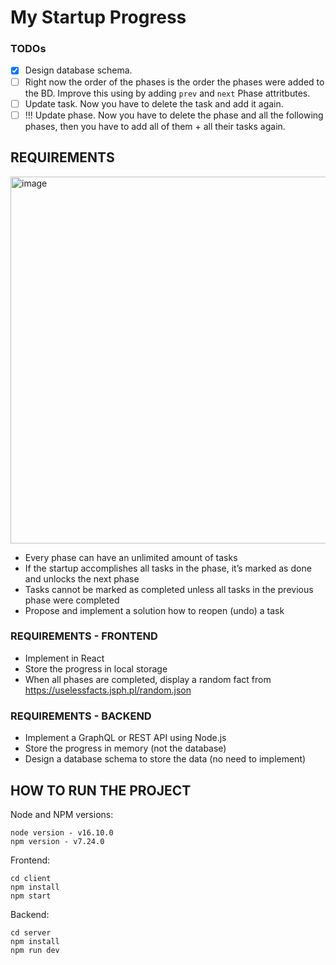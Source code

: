 # My Startup Progress
### TODOs
- [X] Design database schema.
- [ ] Right now the order of the phases is the order the phases were added to the BD. Improve this using by adding `prev` and `next` Phase attritbutes.
- [ ] Update task. Now you have to delete the task and add it again.
- [ ] !!! Update phase. Now you have to delete the phase and all the following phases, then you have to add all of them + all their tasks again.

## REQUIREMENTS
<img width="587" alt="image" src="https://user-images.githubusercontent.com/37870015/213943742-96325bcf-444c-4228-8f1c-0059a5dfdf4d.png">

* Every phase can have an unlimited amount of tasks
* If the startup accomplishes all tasks in the phase, it’s marked as done and unlocks the
next phase
* Tasks cannot be marked as completed unless all tasks in the previous phase were
completed
* Propose and implement a solution how to reopen (undo) a task

### REQUIREMENTS - FRONTEND
* Implement in React
* Store the progress in local storage
* When all phases are completed, display a random fact from https://uselessfacts.jsph.pl/random.json

### REQUIREMENTS - BACKEND
* Implement a GraphQL or REST API using Node.js
* Store the progress in memory (not the database)
* Design a database schema to store the data (no need to implement)

## HOW TO RUN THE PROJECT
Node and NPM versions:
```
node version - v16.10.0
npm version - v7.24.0

```
Frontend:
```
cd client
npm install
npm start
```
Backend:
```
cd server
npm install
npm run dev
```
